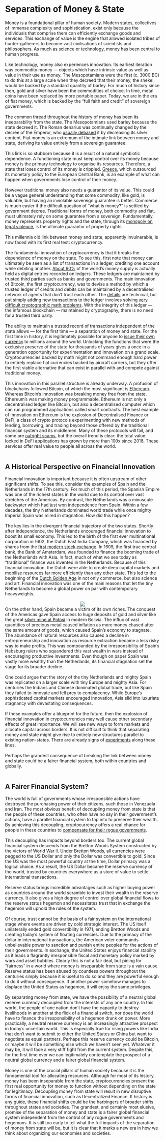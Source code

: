 # Separation of Money & State 

<div>
Money is a foundational pillar of human society. Modern states, collectives of immense complexity and sophistication, exist only because the individuals that comprise them can efficiently exchange goods and services. This exchange of value is the engine that allowed isolated tribes of hunter-gatherers to become vast civilisations of scientists and philosophers. As much as science or technology, money has been central to human progress.
</div><br>
<div>
Like technology, money also experiences innovation. Its earliest iteration was commodity money — objects which have intrinsic value as well as value in their use as money. The Mesopotamians were the first (c. 3000 BC) to do this at a large scale when they decreed that their money, the shekel, would be backed by a standard quantity of barley. For much of history since then, gold and silver have been the commodities of choice. In time, metal coins have been replaced by more portable paper. Today, we are in the era of fiat money, which is backed by the “full faith and credit” of sovereign governments.
</div><br>
<div>
The common thread throughout the history of money has been its inseparability from the state. The Mesopotamians used barley because the state decreed it. The Roman denarius was continually changed by the decree of the Emperor, who <a href="https://en.wikipedia.org/wiki/Denarius#Debasement_and_evolution">usually debased</a> it by decreasing its silver content. Fiat money is an extremum of the intimate link between money and state, deriving its value entirely from a sovereign guarantee.
</div><br>
<div>
This link is so stubborn because it is a result of a natural symbiotic dependence. A functioning state must keep control over its money because money is the primary technology to organise its resources. Therefore, a state that loses control of its money is crippled. <a href="https://www.washingtonpost.com/posteverything/wp/2015/07/13/why-greece-should-leave-the-euro-zone/">Greece</a>, which outsourced its monetary policy to the European Central Bank, is an example of what can happen when governments lose control of their money.
</div><br>
<div>
However traditional money also needs a guarantor of its value. This could be a vague general understanding that some commodity, like gold, is valuable, but having an inviolable sovereign guarantee is better. Commerce is much easier if the difficult question of “what is money?” is settled by government decree. Traditional forms of money, both commodity and fiat, must ultimately rely on some guarantee from a sovereign. Fundamentally, money represents property rights and the state, through its <a href="https://en.wikipedia.org/wiki/Monopoly_on_violence">monopoly on legal violence</a>, is the ultimate guarantor of property rights.
</div><br>
<div>
This millennia old link between money and state, apparently invulnerable, is now faced with its first real test: cryptocurrency.
</div><br>
<div>
The fundamental innovation of cryptocurrency is that it breaks the dependence of money on the state. To see this, first note that money can ultimately be seen as a list of transactions in a ledger, crediting one account while debiting another. <a href="https://www.futureagenda.org/foresights/digital-money/">About 90%</a> of the world’s money supply is actually held as digital entries recorded on ledgers. These ledgers are maintained by trusted third parties such as banks and governments. The main innovation of Bitcoin, the first cryptocurrency, was to devise a method by which a trusted ledger of credits and debits can be maintained by a decentralised network of agents that don’t trust each other. The <a href="https://bitcoin.org/bitcoin.pdf">details</a> are technical, but put simply adding new transactions to the ledger involves solving <a href="https://en.wikipedia.org/wiki/Integer_factorization">very difficult cryptographic math problems</a>. With the integrity of this ledger — the infamous blockchain — maintained by cryptography, there is no need for a trusted third party.
</div><br>
<div>
The ability to maintain a trusted record of transactions independent of the state allows — for the first time — a separation of money and state. For the first time in history, it is legitimately possible for anyone to <a href="https://www.youtube.com/watch?v=bgz4jahgaW0">issue their own currency</a> to millions around the world. Unlocking the functions that were the exclusive preserve of the state for thousands of years gives a once in a generation opportunity for experimentation and innovation on a grand scale. Cryptocurrencies backed by math might not command enough hard power to entirely replace fiat currencies backed by aircraft carriers, but they offer the first viable alternative that can exist in parallel with and compete against traditional money.
</div><br>
<div>
This innovation in this parallel structure is already underway. A profusion of blockchains followed Bitcoin, of which the most significant is <a href="https://ethereum.org/en/">Ethereum</a>. Whereas Bitcoin’s innovation was breaking money free from the state, Ethereum’s was making money programmable. Ethereum is not only a decentralised ledger like Bitcoin, but also a decentralised computer which can run programmed applications called smart contracts. The best example of innovation on Ethereum is the explosion of Decentralised Finance or DeFi, a class of crypto protocols experimenting with new methods of lending, borrowing, and trading beyond those offered by the traditional financial system and its middlemen. Many of these protocols will fail, and some are <a href="https://www.coindesk.com/learn/how-to-stay-safe-in-defi-red-flags-and-risks-you-need-to-know/#:~:text=A%20recent%20DeFi%20scam%2C%20especially,exchanges%20as%20there's%20no%20liquidity">outright scams</a>, but the overall trend is clear: the total value locked in DeFi applications has grown by more than 100x since 2018. These services offer real value to people all across the world.
</div><br>

## A Historical Perspective on Financial Innovation
<div>
Financial innovation is important because it is often upstream of other significant shifts. To see this, consider the examples of Spain and the Netherlands in the 17th century. For much of this period, the Spanish Empire was one of the richest states in the world due to its control over vast stretches of the Americas. By contrast, the Netherlands was a minuscule backwater which had just won independence from Spain. Within a few decades, the tiny Netherlands dominated world trade while once mighty Imperial Spain was mired in stagnation. How did this happen?
</div><br>
<div>
The key lies in the divergent financial trajectory of the two states. Shortly after independence, the Netherlands encouraged financial innovation to boost its small economy. This led to the birth of the first ever multinational corporation in 1602, the Dutch East India Company, which was financed by shares from the <a href="https://en.wikipedia.org/wiki/Euronext_Amsterdam">first modern stock exchange</a>. In 1609, the first true central bank, the Bank of Amsterdam, was founded to finance the booming trade of the Netherlands with Asia. In fact, much of what we see today as “traditional” finance was invented in the Netherlands. Because of this financial innovation, the Dutch were able to create deep capital markets and mobilise resources far more efficiently than any other state. This led to the beginning of the <a href="https://en.wikipedia.org/wiki/Dutch_Golden_Age">Dutch Golden Age</a> in not only commerce, but also science and art. Financial innovation was one of the main reasons that let the tiny Netherlands to become a global power on par with contemporary heavyweights.
</div><br>
<div style="text-align:center"><img src="./civilization-map.jpeg" /></div>
<div>
On the other hand, Spain became a victim of its own riches. The conquest of the Americas gave Spain access to huge deposits of gold and silver like the great <a href="https://en.wikipedia.org/wiki/Cerro_Rico">silver mine at Potosí</a> in modern Bolivia. The influx of vast quantities of precious metal caused inflation as more money chased after the same amount of goods, which caused Spain’s economy to stagnate. The abundance of natural resources also caused a decline in entrepreneurship and innovation as resource extraction became a less risky way to make profits. This was compounded by the irresponsibility of Spain’s Habsburg rulers who squandered this vast wealth in wars instead of encouraging productive investments. Even though on paper Spain was vastly more wealthy than the Netherlands, its financial stagnation set the stage for its broader decline.
</div><br>
<div>
One could argue that the story of the tiny Netherlands and mighty Spain was replicated on a larger scale with tiny Europe and mighty Asia. For centuries the Indians and Chinese dominated global trade, but like Spain they failed to innovate and fell prey to complacency. While Europe’s sophisticated capital markets encouraged innovation, Asia slid into luxuriate stagnancy with devastating consequences.
</div><br>
<div>
If these examples offer a blueprint for the future, then the explosion of financial innovation in cryptocurrencies may well cause other secondary effects of great importance. We will see new ways to form markets and allocate capital across borders. It is not difficult to think that separating money and state might give rise to entirely new structures parallel to existing nation-states. There are already signs of <a href="https://vitalik.ca/general/2021/10/31/cities.html">experiments</a> along these lines.
</div><br>
<div>
Perhaps the grandest consequence of breaking the link between money and state could be a fairer financial system, both within countries and globally.
</div><br>

## A Fairer Financial System? 

<div>
The world is full of governments whose irresponsible actions have destroyed the purchasing power of their citizens, such those in Venezuela and Iran. The most obvious benefit of decoupling money from state is that the people of these countries, who often have no say in their government’s actions, have a parallel financial system to tap into to preserve their wealth. By achieving this decoupling, cryptocurrency offers a real chance for people in these countries to <a href="https://www.dw.com/en/venezuelans-try-to-beat-hyperinflation-with-cryptocurrency-revolution/a-57219083">compensate for their rogue governments</a>.
</div><br>
<div>
This decoupling has impacts beyond borders too. The current global financial system descends from the Bretton Woods System constructed by the victors of World War II. Under Bretton Woods, all currencies were pegged to the US Dollar and only the Dollar was convertible to gold. Since the US was the most powerful country at the time, Dollar primacy was a logical choice. As a result, the US Dollar became the reserve currency of the world, trusted by countries everywhere as a store of value to settle international transactions.
</div><br>
<div>
Reserve status brings incredible advantages such as higher buying power as countries around the world scramble to invest their wealth in the reserve currency. It also gives a high degree of control over global financial flows to the reserve status hegemon and necessitates trust that in exchange the hegemon will uphold the rules of the system.
</div><br>
<div>
Of course, trust cannot be the basis of a fair system on the international stage where events are driven by cold strategic interest. The US itself unilaterally ended gold convertibility in 1971, ending Bretton Woods and creating today’s system of floating currencies. Due to the primacy of the dollar in international transactions, the American voter commands unbelievable power to sanction and punish entire peoples for the actions of their governments. In exchange, the United States enjoys financial stability as it leads a flagrantly irresponsible fiscal and monetary policy marked by wars and asset bubbles. Clearly this is not a fair deal, but pining for “fairness” in a world where money is inseparable from state is a vain cause. Reserve status has been abused by countless powers throughout the centuries simply because it is useful to do so and they are powerful enough to do it without consequence. If another power somehow manages to displace the United States as hegemon, it will enjoy the same privileges.
</div><br>
<div>
By separating money from state, we have the possibility of a neutral global reserve currency decoupled from the interests of any one country. In this world, the people of one nation don’t have the capacity to destroy livelihoods in another at the flick of a financial switch, nor does the world have to finance the irresponsibility of a hegemon drunk on power. More practically, a neutral reserve currency is an increasingly attractive prospect in today’s uncertain world. This is especially true for rising powers like India that don’t want to submit to either the United States or China but want to negotiate as equal partners. Perhaps this reserve currency could be Bitcoin, or maybe it will be something else which we haven’t seen yet. Whatever it may be, it will face a very stiff fight from the current system. Despite this, for the first time ever we can legitimately contemplate the prospect of a neutral global currency and a fairer global financial system.
</div><br>
<div>
Money is one of the crucial pillars of human society because it is the fundamental tool for allocating resources. Although for most of its history, money has been inseparable from the state, cryptocurrencies present the first real opportunity for money to function without depending on the state for legitimacy. Decoupling money from state will result in new disruptive forms of financial innovation, such as Decentralized Finance. If history is any guide, these financial shifts could be the harbingers of broader shifts throughout states and societies. The grandest, and certainly most elusive, promise of the separation of money and state is a fairer global financial system independent from the control of any rogue governments and hegemons. It is still too early to tell what the full impacts of the separation of money from state will be, but it is clear that it marks a new era in how we think about organizing our economies and societies.
</div><br>